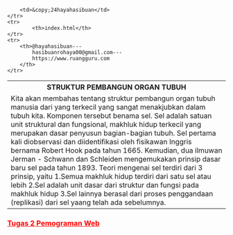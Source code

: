 <html lang="en">
<head>
    <meta charset="UTF-8">
    <meta name="viewport" content="width=device-width, initial-scale=1.0">
    <title><table></table></title>
    <link rel="shortcut icon" href="index.html" type="image/x-icon">
</head>
<body>
<table>
    <tr>
        <th>STRUKTUR PEMBANGUN ORGAN TUBUH</th>
    </tr>
    <tr>
        <td>Kita akan membahas tentang struktur pembangun organ tubuh manusia dari yang terkecil yang sangat menakjubkan dalam tubuh kita. Komponen tersebut benama sel. 
        Sel adalah satuan unit struktural dan fungsional, makhluk hidup terkecil yang merupakan dasar penyusun bagian-bagian tubuh.
        Sel pertama kali diobservasi dan diidentifikasi oleh fisikawan Inggris bernama Robert Hook pada tahun 1665. Kemudian, dua ilmuwan Jerman - Schwann dan Schleiden mengemukakan prinsip dasar baru sel pada tahun 1893. 
        Teori mengenai sel terdiri dari 3 prinsip, yaitu
        1.Semua makhluk hidup terdiri dari satu sel atau lebih 
        2.Sel adalah unit dasar dari struktur dan fungsi pada makhluk hidup
        3.Sel lainnya berasal dari proses penggandaan (replikasi) dari sel yaang telah ada sebelumnya.</td>
        
        <td>&copy;24hayahasibuan</td>
    </tr>
    <tr>
            <th>index.html</th>
    </tr>
    <tr>
        <th>@hayahasibuan---
            hasibuanrohaya00@gmail.com---
            https://www.ruangguru.com
        </th>
    </tr>
</table>
</body>
<p><h3><a href="tugas2css&.html" style="color:red" target="blank">Tugas 2 Pemograman Web</a></h3></p>
</html>
